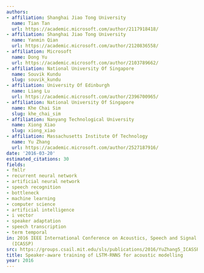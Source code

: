 ```yaml
---
authors:
- affiliation: Shanghai Jiao Tong University
  name: Tian Tan
  url: https://academic.microsoft.com/author/2117918418/
- affiliation: Shanghai Jiao Tong University
  name: Yanmin Qian
  url: https://academic.microsoft.com/author/2120836558/
- affiliation: Microsoft
  name: Dong Yu
  url: https://academic.microsoft.com/author/2103789662/
- affiliation: National University Of Singapore
  name: Souvik Kundu
  slug: souvik_kundu
- affiliation: University Of Edinburgh
  name: Liang Lu
  url: https://academic.microsoft.com/author/2396700965/
- affiliation: National University Of Singapore
  name: Khe Chai Sim
  slug: khe_chai_sim
- affiliation: Nanyang Technological University
  name: Xiong Xiao
  slug: xiong_xiao
- affiliation: Massachusetts Institute Of Technology
  name: Yu Zhang
  url: https://academic.microsoft.com/author/2527187916/
date: '2016-03-20'
estimated_citations: 30
fields:
- fmllr
- recurrent neural network
- artificial neural network
- speech recognition
- bottleneck
- machine learning
- computer science
- artificial intelligence
- i vector
- speaker adaptation
- speech transcription
- term temporal
in: 2016 IEEE International Conference on Acoustics, Speech and Signal Processing
  (ICASSP)
src: https://groups.csail.mit.edu/sls/publications/2016/YuZhang5_ICASSP-16.pdf
title: Speaker-aware training of LSTM-RNNS for acoustic modelling
year: 2016
---
```

